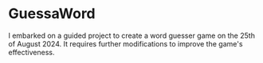 # GuessaWord
I embarked on a guided project to create a word guesser game on the 25th of August 2024. It requires further modifications to improve the game's effectiveness.
